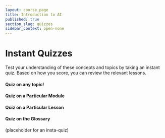 ```yaml
---
layout: course_page
title: Introduction to AI
published: true
section_slug: quizzes
sidebar_context: open-none
---
```


# Instant Quizzes

Test your understanding of these concepts and topics by taking an instant quiz.
Based on how you score, you can review the relevant lessons.

#### Quiz on any topic!

#### Quiz on a Particular Module

#### Quiz on a Particular Lesson

#### Quiz on the Glossary
(placeholder for an insta-quiz)

